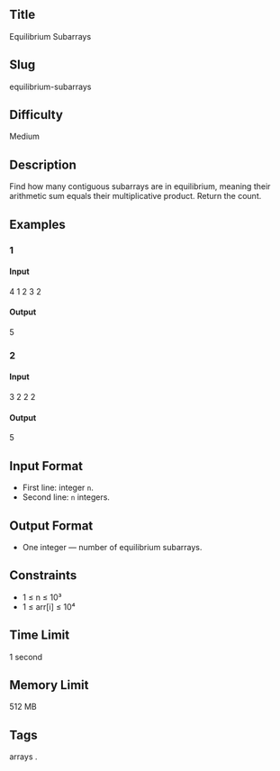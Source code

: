 ## Title

Equilibrium Subarrays

## Slug

equilibrium-subarrays

## Difficulty

Medium

## Description

Find how many contiguous subarrays are in equilibrium, meaning their arithmetic sum equals their multiplicative product. Return the count.

## Examples

### 1

#### Input

4
1 2 3 2

#### Output
5

### 2

#### Input

3
2 2 2

#### Output
5

## Input Format

- First line: integer `n`.  
- Second line: `n` integers.

## Output Format

- One integer — number of equilibrium subarrays.

## Constraints

- 1 ≤ n ≤ 10³  
- 1 ≤ arr[i] ≤ 10⁴

## Time Limit

1 second

## Memory Limit

512 MB

## Tags

arrays .
